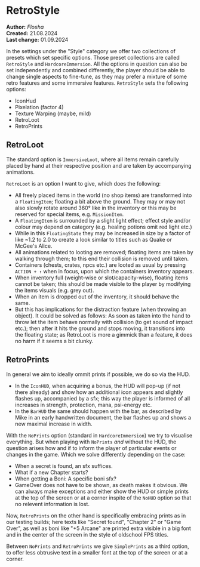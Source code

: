 # RetroStyle

**Author:** *Flosha*  
**Created:** 21.08.2024  
**Last change:** 01.09.2024  


In the settings under the "Style" category we offer two collections of presets which set specific options. Those preset collections are called `RetroStyle` and `HardcoreImmersion`. 
All the options in question can also be set independently and combined differently, the player should be able to change single aspects to fine-tune, as they may prefer a mixture of some retro features and some immersive features. `RetroStyle` sets the following options: 

* IconHud
* Pixelation (factor 4)
* Texture Warping (maybe, mild)
* RetroLoot
* RetroPrints


## RetroLoot

The standard option is `ImmersiveLoot`, where all items remain carefully placed by hand at their respective position and are taken by accompanying animations.

`RetroLoot` is an option I want to give, which does the following: 
* All freely placed items in the world (no shop items) are transformed into a `FloatingItem`; floating a bit above the ground. They may or may not also slowly rotate around 360° like in the inventory or this may be reserved for special items, e.g. `MissionItem`.
* A `FloatingItem` is surrounded by a slight light effect; effect style and/or colour may depend on category (e.g. healing potions omit red light etc.)
* While in this `FloatingState` they may be increased in size by a factor of like ~1.2 to 2.0 to create a look similar to titles such as Quake or McGee's Alice.
* All animations related to looting are removed; floating items are taken by walking through them; to this end their collision is removed until taken.
* Containers (chests, crates, npcs etc.) are looted as usual by pressing `ACTION + ↑` when in focus, upon which the containers inventory appears.
* When inventory full (weight-wise or slot/capacity-wise), floating items cannot be taken; this should be made visible to the player by modifying the items visuals (e.g. grey out).
* When an item is dropped out of the inventory, it should behave the same. 
* But this has implications for the distraction feature (when throwing an object). It could be solved as follows: As soon as taken into the hand to throw let the item behave normally with collision (to get sound of impact etc.); then after it hits the ground and stops moving, it transitions into the floating state; as RetroLoot is more a gimmick than a feature, it does no harm if it seems a bit clunky. 


## RetroPrints

In general we aim to ideally ommit prints if possible, we do so via the HUD. 
* In the `IconHUD`, when acquiring a bonus, the HUD will pop-up (if not there already) and show how an additional icon appears and slightly flashes up, accompanied by a sfx; this way the player is informed of all increases in strength, protection, mana, psi-energy etc.
* In the `BarHUD` the same should happen with the bar, as described by Mike in an early handwritten document, the bar flashes up and shows a new maximal increase in width.  

With the `NoPrints` option (standard in `HardcoreImmersion`) we try to visualise everything. But when playing with `NoPrints` *and* without the HUD, the question arises how and if to inform the player of particular events or changes in the game. 
Which we solve differently depending on the case: 
* When a secret is found, an sfx suffices.  
* What if a new Chapter starts?
* When getting a Boni: A specific boni sfx? 
* GameOver does not have to be shown, as death makes it obvious.
We can always make exceptions and either show the HUD or simple prints at the top of the screen or at a corner inspite of the `NoHUD` option so that no relevent information is lost. 

Now, `RetroPrints` on the other hand is specifically embracing prints as in our testing builds; here texts like "Secret found", "Chapter 2" or "Game Over", as well as boni like "+5 Arcane" are printed extra visible in a big font and in the center of the screen in the style of oldschool FPS titles.

Between `NoPrints` and `RetroPrints` we give `SimplePrints` as a third option, to offer less obtrusive text in a smaller font at the top of the screen or at a corner.





